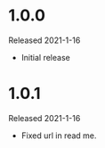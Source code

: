 # 1.0.0

Released 2021-1-16

- Initial release

# 1.0.1

Released 2021-1-16

- Fixed url in read me.
